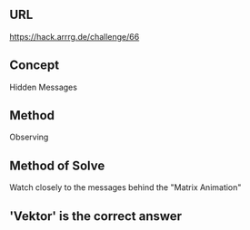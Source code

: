 ## URL 
https://hack.arrrg.de/challenge/66
## Concept
Hidden Messages
## Method 
Observing 
## Method of Solve
Watch closely to the messages behind the "Matrix Animation"

## 'Vektor' is the correct answer
 
